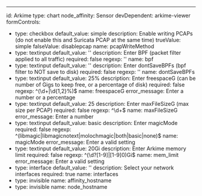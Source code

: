 ---
id: Arkime
type: chart
node_affinity: Sensor
devDependent: arkime-viewer
formControls:
- type: checkbox
  default_value: simple
  description: Enable writing PCAPs (do not enable this and Suricata PCAP at the same time)
  trueValue: simple
  falseValue: disablepcap
  name: pcapWriteMethod
- type: textinput
  default_value: ''
  description: Enter BPF (packet filter applied to all traffic)
  required: false
  regexp: ''
  name: bpf
- type: textinput
  default_value: ''
  description: Enter dontSaveBPFs (bpf filter to NOT save to disk)
  required: false
  regexp: ''
  name: dontSaveBPFs
- type: textinput
  default_value: 25%
  description: Enter freespaceG (can be number of Gigs to keep free, or a percentage of disk)
  required: false
  regexp: ^(\d+|\d{1,2}%)$
  name: freespaceG
  error_message: Enter a number or a percentage
- type: textinput
  default_value: 25
  description: Enter maxFileSizeG (max size per PCAP)
  required: false
  regexp: ^\d+$
  name: maxFileSizeG
  error_message: Enter a number
- type: textinput
  default_value: basic
  description: Enter magicMode
  required: false
  regexp: ^(libmagic|libmagicnotext|molochmagic|both|basic|none)$
  name: magicMode
  error_message: Enter a valid setting
- type: textinput
  default_value: 20Gi
  description: Enter Arkime memory limit
  required: false
  regexp: ^(\d?[1-9]|[1-9]0)Gi$
  name: mem_limit
  error_message: Enter a valid setting
- type: interface
  default_value: ''
  description: Select your network interfaces
  required: true
  name: interfaces
- type: invisible
  name: affinity_hostname
- type: invisible
  name: node_hostname
